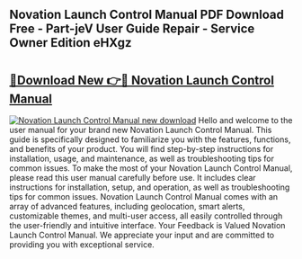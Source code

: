 ## Novation Launch Control Manual PDF Download Free - Part-jeV User Guide Repair - Service Owner Edition eHXgz

# <h2><a href="http://cf23215.oget.top/?id=Novation+Launch+Control+Manual">🔗Download New 👉🔴 Novation Launch Control Manual</a></h2>

[![Novation Launch Control Manual new download](https://i.imgur.com/5g1atiW.png)](http://cf23215.oget.top/?id=Novation+Launch+Control+Manual)
Hello and welcome to the user manual for your brand new Novation Launch Control Manual. This guide is specifically designed to familiarize you with the features, functions, and benefits of your product. You will find step-by-step instructions for installation, usage, and maintenance, as well as troubleshooting tips for common issues. To make the most of your Novation Launch Control Manual, please read this user manual carefully before use. It includes clear instructions for installation, setup, and operation, as well as troubleshooting tips for common issues. Novation Launch Control Manual comes with an array of advanced features, including geolocation, smart alerts, customizable themes, and multi-user access, all easily controlled through the user-friendly and intuitive interface. Your Feedback is Valued Novation Launch Control Manual. We appreciate your input and are committed to providing you with exceptional service.
